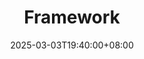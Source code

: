 ---
weight: 4000000
title: "Framework"
description: "前端框架是指一套用于构建用户界面的工具集，它提供了一套完整的解决方案，包括组件、路由、状态管理等功能。前端框架可以帮助开发者快速开发出高质量的Web应用。"
icon: "/icon/framework.svg"
date: "2025-03-03T19:40:00+08:00"
lastmod: "2025-03-03T19:40:00+08:00"
draft: false
toc: true
---